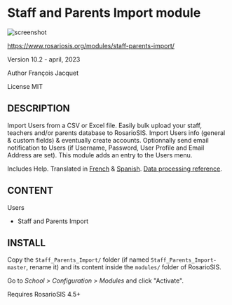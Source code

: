 Staff and Parents Import module
===============================

![screenshot](https://gitlab.com/francoisjacquet/Staff_Parents_Import/raw/master/screenshot.png?inline=false)

https://www.rosariosis.org/modules/staff-parents-import/

Version 10.2 - april, 2023

Author François Jacquet

License MIT

DESCRIPTION
-----------
Import Users from a CSV or Excel file.
Easily bulk upload your staff, teachers and/or parents database to RosarioSIS.
Import Users info (general & custom fields) & eventually create accounts.
Optionnally send email notification to Users (if Username, Password, User Profile and Email Address are set).
This module adds an entry to the Users menu.

Includes Help.
Translated in [French](https://www.rosariosis.org/fr/modules/staff-parents-import/) & [Spanish](https://www.rosariosis.org/es/modules/staff-parents-import/).
[Data processing reference](https://gitlab.com/francoisjacquet/Staff_Parents_Import/blob/master/DATA_PROCESSING.md).

CONTENT
-------
Users
- Staff and Parents Import

INSTALL
-------
Copy the `Staff_Parents_Import/` folder (if named `Staff_Parents_Import-master`, rename it) and its content inside the `modules/` folder of RosarioSIS.

Go to _School > Configuration > Modules_ and click "Activate".

Requires RosarioSIS 4.5+
